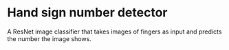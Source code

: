 # Hand sign number detector
A ResNet image classifier that takes images of fingers as input and predicts the number the image shows.<br><br>
